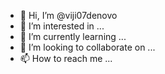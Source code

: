 - 👋 Hi, I’m @viji07denovo
- 👀 I’m interested in ...
- 🌱 I’m currently learning ...
- 💞️ I’m looking to collaborate on ...
- 📫 How to reach me ...

<!---
viji07denovo/viji07denovo is a ✨ special ✨ repository because its `README.md` (this file) appears on your GitHub profile.
You can click the Preview link to take a look at your changes.
--->
